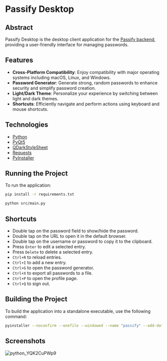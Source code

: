 # Passify Desktop

## Abstract

Passify Desktop is the desktop client application for the [Passify backend](https://github.com/ixmjk/passify), providing a user-friendly interface for managing passwords.

## Features

- **Cross-Platform Compatibility**: Enjoy compatibility with major operating systems including macOS, Linux, and Windows.
- **Password Generator**: Generate strong, random passwords to enhance security and simplify password creation.
- **Light/Dark Theme**: Personalize your experience by switching between light and dark themes.
- **Shortcuts**: Efficiently navigate and perform actions using keyboard and mouse shortcuts.

## Technologies

- [Python](https://www.python.org/)
- [PyQt5](https://pypi.org/project/PyQt5/)
- [QDarkStyleSheet](https://github.com/ColinDuquesnoy/QDarkStyleSheet?tab=readme-ov-file#qdarkstylesheet)
- [Requests](https://github.com/psf/requests?tab=readme-ov-file#requests)
- [PyInstaller](https://github.com/pyinstaller/pyinstaller?tab=readme-ov-file#pyinstaller-overview)

## Running the Project

To run the application:

```bash
pip install -r requirements.txt
```

```bash
python src/main.py
```

## Shortcuts

- Double tap on the password field to show/hide the password.
- Double tap on the URL to open it in the default browser.
- Double tap on the username or password to copy it to the clipboard.
- Press `Enter` to edit a selected entry.
- Press `Delete` to delete a selected entry.
- `Ctrl+R` to reload entries.
- `Ctrl+I` to add a new entry.
- `Ctrl+G` to open the password generator.
- `Ctrl+X` to export all passwords to a file.
- `Ctrl+P` to open the profile page.
- `Ctrl+Q` to sign out.

## Building the Project

To build the application into a standalone executable, use the following command:

```bash
pyinstaller --noconfirm --onefile --windowed --name "passify" --add-data "src;src/" --add-data "ui;ui/" --distpath . "src/main.py"
```

## Screenshots

![python_YQK2CuPWp9](https://github.com/ixmjk/passify/assets/66163456/2956a997-a5af-46b1-9eab-15fce949bc38)
